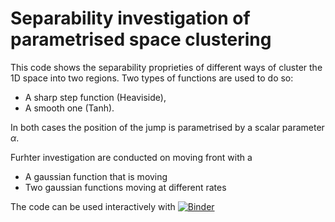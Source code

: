 # Separability investigation of parametrised space clustering

This code shows the separability proprieties of different ways of cluster the 1D space into two regions. 
Two types of functions are used to do so:
* A sharp step function (Heaviside),
* A smooth one (Tanh).

In both cases the position of the jump is parametrised by a scalar parameter $\alpha$. 

Furhter investigation are conducted on moving front with a 
* A gaussian function that is moving 
* Two gaussian functions moving at different rates

The code can be used interactively with [![Binder](https://mybinder.org/badge_logo.svg)](https://mybinder.org/v2/gh/AlexandreDabySeesaram/SVD_Investigations/main)
